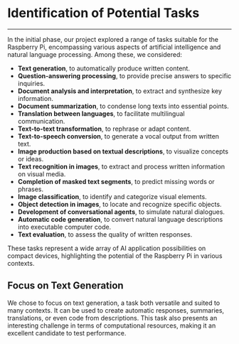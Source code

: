 # Identification of Potential Tasks
---

In the initial phase, our project explored a range of tasks suitable for the Raspberry Pi, encompassing various aspects of artificial intelligence and natural language processing. Among these, we considered:

-   **Text generation**, to automatically produce written content.
-   **Question-answering processing**, to provide precise answers to specific inquiries.
-   **Document analysis and interpretation**, to extract and synthesize key information.
-   **Document summarization**, to condense long texts into essential points.
-   **Translation between languages**, to facilitate multilingual communication.
-   **Text-to-text transformation**, to rephrase or adapt content.
-   **Text-to-speech conversion**, to generate a vocal output from written text.
-   **Image production based on textual descriptions**, to visualize concepts or ideas.
-   **Text recognition in images**, to extract and process written information on visual media.
-   **Completion of masked text segments**, to predict missing words or phrases.
-   **Image classification**, to identify and categorize visual elements.
-   **Object detection in images**, to locate and recognize specific objects.
-   **Development of conversational agents**, to simulate natural dialogues.
-   **Automatic code generation**, to convert natural language descriptions into executable computer code.
-   **Text evaluation**, to assess the quality of written responses.

These tasks represent a wide array of AI application possibilities on compact devices, highlighting the potential of the Raspberry Pi in various contexts.

## Focus on Text Generation

We chose to focus on text generation, a task both versatile and suited to many contexts. It can be used to create automatic responses, summaries, translations, or even code from descriptions. This task also presents an interesting challenge in terms of computational resources, making it an excellent candidate to test performance.
